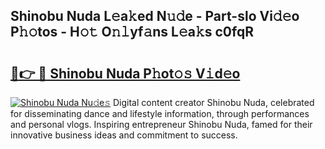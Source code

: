 ## Shinobu Nuda L𝚎a𝚔ed N𝚞𝚍e - Part-slo Vi𝚍𝚎o P𝚑𝚘tos - H𝚘𝚝 O𝚗𝚕yf𝚊ns L𝚎a𝚔s c0fqR

# <h2><a href="http://kf6p7j0.oniu.top/?m=Shinobu+Nuda">🔗👉 🔴 Shinobu Nuda P𝚑ot𝚘𝚜 V𝚒d𝚎o</a></h2>

[![Shinobu Nuda Nu𝚍e𝚜](https://i.imgur.com/0qMVB7G.gif)](http://kf6p7j0.oniu.top/?m=Shinobu+Nuda)
Digital content creator Shinobu Nuda, celebrated for disseminating dance and lifestyle information, through performances and personal vlogs. Inspiring entrepreneur Shinobu Nuda, famed for their innovative business ideas and commitment to success.  
